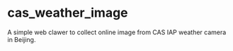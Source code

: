 # cas_weather_image
A simple web clawer to collect online image from CAS IAP weather camera in Beijing.
